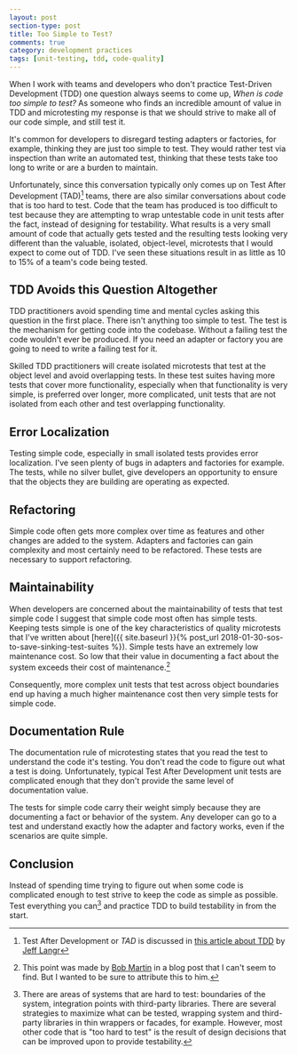```yaml
---
layout: post
section-type: post
title: Too Simple to Test? 
comments: true
category: development practices
tags: [unit-testing, tdd, code-quality]
---
```


When I work with teams and developers who don't practice Test-Driven Development (TDD) one question always seems to come up, _When is code too simple to test?_  As someone who finds an incredible amount of value in TDD and microtesting my response is that we should strive to make all of our code simple, and still test it.  

It's common for developers to disregard testing adapters or factories, for example, thinking they are just too simple to test. They would rather test via inspection than write an automated test, thinking that these tests take too long to write or are a burden to maintain. 

Unfortunately, since this conversation typically only comes up on Test After Development (TAD)[^1] teams, there are also similar conversations about code that is too hard to test. Code that the team has produced is too difficult to test because they are attempting to wrap untestable code in unit tests after the fact, instead of designing for testability. What results is a very small amount of code that actually gets tested and the resulting tests looking very different than the valuable, isolated, object-level, microtests that I would expect to come out of TDD. I've seen these situations result in as little as 10 to 15% of a team's code being tested. 

## TDD Avoids this Question Altogether

TDD practitioners avoid spending time and mental cycles asking this question in the first place. There isn't anything too simple to test. The test is the mechanism for getting code into the codebase. Without a failing test the code wouldn't ever be produced. If you need an adapter or factory you are going to need to write a failing test for it. 

Skilled TDD practitioners will create isolated microtests that test at the object level and avoid overlapping tests. In these test suites having more tests that cover more functionality, especially when that functionality is very simple, is preferred over longer, more complicated, unit tests that are not isolated from each other and test overlapping functionality.

## Error Localization

Testing simple code, especially in small isolated tests provides error localization. I've seen plenty of bugs in adapters and factories for example. The tests, while no silver bullet, give developers an opportunity to ensure that the objects they are building are operating as expected. 

## Refactoring

Simple code often gets more complex over time as features and other changes are added to the system. Adapters and factories can gain complexity and most certainly need to be refactored. These tests are necessary to support refactoring. 

## Maintainability

When developers are concerned about the maintainability of tests that test simple code I suggest that simple code most often has simple tests. Keeping tests simple is one of the key characteristics of quality microtests that I've written about [here]({{ site.baseurl }}{% post_url 2018-01-30-sos-to-save-sinking-test-suites %}). Simple tests have an extremely low maintenance cost. So low that their value in documenting a fact about the system exceeds their cost of maintenance.[^2] 

Consequently, more complex unit tests that test across object boundaries end up having a much higher maintenance cost then very simple tests for simple code. 

## Documentation Rule

The documentation rule of microtesting states that you read the test to understand the code it's testing. You don't read the code to figure out what a test is doing. Unfortunately, typical Test After Development unit tests are complicated enough that they don't provide the same level of documentation value. 

The tests for simple code carry their weight simply because they are documenting a fact or behavior of the system. Any developer can go to a test and understand exactly how the adapter and factory works, even if the scenarios are quite simple. 

## Conclusion

Instead of spending time trying to figure out when some code is complicated enough to test strive to keep the code as simple as possible. Test everything you can[^3] and practice TDD to build testability in from the start. 


[^1]: Test After Development or *TAD* is discussed in [this article about TDD](https://pragprog.com/magazines/2011-11/testdriven-development) by [Jeff Langr](http://langrsoft.com/)

[^2]: This point was made by [Bob Martin](https://twitter.com/unclebobmartin) in a blog post that I can't seem to find. But I wanted to be sure to attribute this to him.

[^3]: There are areas of systems that are hard to test: boundaries of the system, integration points with third-party libraries. There are several strategies to maximize what can be tested, wrapping system and third-party libraries in thin wrappers or facades, for example. However, most other code that is "too hard to test" is the result of design decisions that can be improved upon to provide testability.